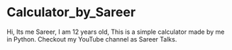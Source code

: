 # Calculator_by_Sareer

Hi, Its me Sareer, I am 12 years old, This is a simple calculator made by me in Python. Checkout my YouTube channel as Sareer Talks. 
